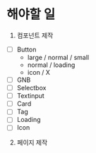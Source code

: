# 해야할 일

1. 컴포넌트 제작

- [ ] Button
  - large / normal / small
  - normal / loading
  - icon / X
- [ ] GNB
- [ ] Selectbox
- [ ] Textinput
- [ ] Card
- [ ] Tag
- [ ] Loading
- [ ] Icon

2. 페이지 제작
